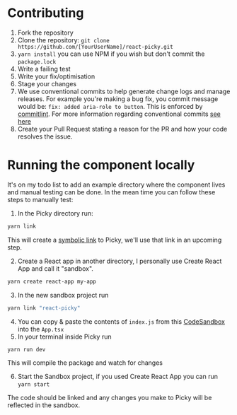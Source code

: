 # Contributing

1. Fork the repository
1. Clone the repository: `git clone https://github.com/[YourUserName]/react-picky.git`
1. `yarn install` you can use NPM if you wish but don't commit the `package.lock`
1. Write a failing test
1. Write your fix/optimisation
1. Stage your changes
1. We use conventional commits to help generate change logs and manage releases. For example you're making a bug fix, you commit message would be: `fix: added aria-role to button`. This is enforced by [commitlint](https://commitlint.js.org/#/). For more information regarding conventional commits [see here](https://www.conventionalcommits.org/en/v1.0.0-beta.4/#summary)
1. Create your Pull Request stating a reason for the PR and how your code resolves the issue.

# Running the component locally

It's on my todo list to add an example directory where the component lives and manual testing can be done. In the mean time you can follow these steps to manually test:

1. In the Picky directory run:

```bash
yarn link
```

This will create a [symbolic link](https://en.wikipedia.org/wiki/Symbolic_link) to Picky, we'll use that link in an upcoming step.

2. Create a React app in another directory, I personally use Create React App and call it "sandbox".

```bash
yarn create react-app my-app
```

3. In the new sandbox project run

```bash
yarn link "react-picky"
```

4. You can copy & paste the contents of `index.js` from this [CodeSandbox](https://codesandbox.io/s/747z71zpxj) into the `App.tsx`
5. In your terminal inside Picky run

```bash
yarn run dev
```

This will compile the package and watch for changes

6. Start the Sandbox project, if you used Create React App you can run `yarn start`

The code should be linked and any changes you make to Picky will be reflected in the sandbox.
